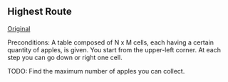 ## Highest Route 

[Original](https://www.topcoder.com/community/data-science/data-science-tutorials/dynamic-programming-from-novice-to-advanced/)

Preconditions: A table composed of N x M cells, each having a certain quantity
of apples, is given. You start from the upper-left corner. At each step you
can go down or right one cell.

TODO: Find the maximum number of apples you can collect. 

